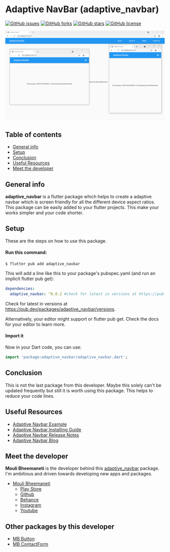 # Adaptive NavBar (adaptive_navbar)

[![GitHub issues](https://img.shields.io/github/issues/moulibheemaneti/adaptive_navbar)](https://github.com/moulibheemaneti/adaptive_navbar/issues)
[![GitHub forks](https://img.shields.io/github/forks/moulibheemaneti/adaptive_navbar)](https://github.com/moulibheemaneti/adaptive_navbar/network)
[![GitHub stars](https://img.shields.io/github/stars/moulibheemaneti/adaptive_navbar)](https://github.com/moulibheemaneti/adaptive_navbar/stargazers)
[![GitHub license](https://img.shields.io/github/license/moulibheemaneti/adaptive_navbar)](https://github.com/moulibheemaneti/adaptive_navbar/blob/master/LICENSE)

![Adaptive Navbar](screenshots/adaptive_navbar.png)

## Table of contents
* [General info](#general-info)
* [Setup](#setup)
* [Conclusion](#conclusion)
* [Useful Resources](#useful-resources)
* [Meet the developer](#meet-the-developer)

## General info
**adaptive_navbar** is a flutter package which helps to create a adaptive navbar which is screen friendly for all the different device aspect ratios. This package can be easily added to your flutter projects. This make your works simpler and your code shorter.
	
## Setup
These are the steps on how to use this package.

#### Run this command:

```
$ flutter pub add adaptive_navbar
```

This will add a line like this to your package's pubspec.yaml (and run an implicit flutter pub get):
```yaml
dependencies:
  adaptive_navbar: ^0.0.2 #check for latest in versions at https://pub.dev/packages/adaptive_navbar/versions
```
Check for latest in versions at https://pub.dev/packages/adaptive_navbar/versions.

Alternatively, your editor might support or flutter pub get. Check the docs for your editor to learn more.

#### Import it
Now in your Dart code, you can use:
```dart
import 'package:adaptive_navbar/adaptive_navbar.dart';
```

## Conclusion
This is not the last package from this developer. Maybe this solely can't be updated frequently but still it is worth using this package. This helps to reduce your code lines.

## Useful Resources
* [Adaptive Navbar Example](https://pub.dev/packages/adaptive_navbar/example)
* [Adaptive Navbar Installing Guide](https://pub.dev/packages/adaptive_navbar/install)
* [Adaptive Navbar Release Notes](https://pub.dev/packages/adaptive_navbar/changelog)
* [Adaptive Navbar Blog](https://medium.com/@moulibheemaneti/adaptive-navbar-in-flutter-by-mouli-bheemaneti-46e16b62c400)

## Meet the developer
**Mouli Bheemaneti** is the developer behind this [adaptive_navbar](https://pub.dev/packages/adaptive_navbar) package. I'm ambitious and driven towards developing new apps and packages.
* [Mouli Bheemaneti](https://www.moulibheemaneti.com)
	* [Play Store](https://play.google.com/store/apps/dev?id=5025838786028729109)
	* [Github](https://www.github.com/moulibheemaneti)
	* [Behance](https://www.behance.com/moulibheemaneti)
	* [Instagram](https://www.instagram.com/mouli.bheemaneti)
	* [Youtube](https://www.youtube.com/bemouli)

## Other packages by this developer
* [MB Button](https://pub.dev/packages/mb_button)
* [MB ContactForm](https://pub.dev/packages/mb_contact_form)
